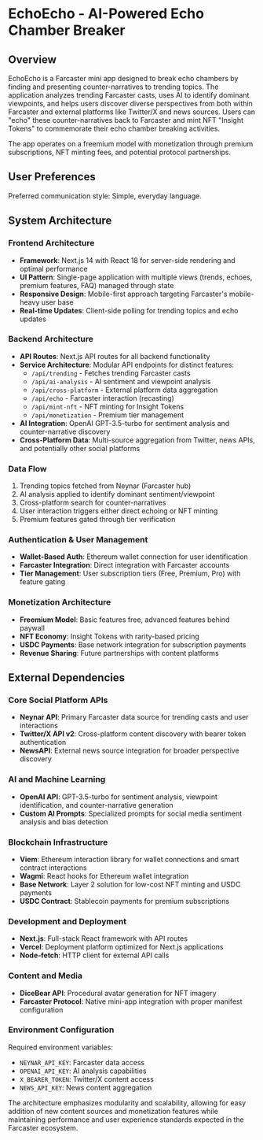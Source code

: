 # EchoEcho - AI-Powered Echo Chamber Breaker

## Overview

EchoEcho is a Farcaster mini app designed to break echo chambers by finding and presenting counter-narratives to trending topics. The application analyzes trending Farcaster casts, uses AI to identify dominant viewpoints, and helps users discover diverse perspectives from both within Farcaster and external platforms like Twitter/X and news sources. Users can "echo" these counter-narratives back to Farcaster and mint NFT "Insight Tokens" to commemorate their echo chamber breaking activities.

The app operates on a freemium model with monetization through premium subscriptions, NFT minting fees, and potential protocol partnerships.

## User Preferences

Preferred communication style: Simple, everyday language.

## System Architecture

### Frontend Architecture
- **Framework**: Next.js 14 with React 18 for server-side rendering and optimal performance
- **UI Pattern**: Single-page application with multiple views (trends, echoes, premium features, FAQ) managed through state
- **Responsive Design**: Mobile-first approach targeting Farcaster's mobile-heavy user base
- **Real-time Updates**: Client-side polling for trending topics and echo updates

### Backend Architecture
- **API Routes**: Next.js API routes for all backend functionality
- **Service Architecture**: Modular API endpoints for distinct features:
  - `/api/trending` - Fetches trending Farcaster casts
  - `/api/ai-analysis` - AI sentiment and viewpoint analysis
  - `/api/cross-platform` - External platform data aggregation
  - `/api/echo` - Farcaster interaction (recasting)
  - `/api/mint-nft` - NFT minting for Insight Tokens
  - `/api/monetization` - Premium tier management
- **AI Integration**: OpenAI GPT-3.5-turbo for sentiment analysis and counter-narrative discovery
- **Cross-Platform Data**: Multi-source aggregation from Twitter, news APIs, and potentially other social platforms

### Data Flow
1. Trending topics fetched from Neynar (Farcaster hub)
2. AI analysis applied to identify dominant sentiment/viewpoint
3. Cross-platform search for counter-narratives
4. User interaction triggers either direct echoing or NFT minting
5. Premium features gated through tier verification

### Authentication & User Management
- **Wallet-Based Auth**: Ethereum wallet connection for user identification
- **Farcaster Integration**: Direct integration with Farcaster accounts
- **Tier Management**: User subscription tiers (Free, Premium, Pro) with feature gating

### Monetization Architecture
- **Freemium Model**: Basic features free, advanced features behind paywall
- **NFT Economy**: Insight Tokens with rarity-based pricing
- **USDC Payments**: Base network integration for subscription payments
- **Revenue Sharing**: Future partnerships with content platforms

## External Dependencies

### Core Social Platform APIs
- **Neynar API**: Primary Farcaster data source for trending casts and user interactions
- **Twitter/X API v2**: Cross-platform content discovery with bearer token authentication
- **NewsAPI**: External news source integration for broader perspective discovery

### AI and Machine Learning
- **OpenAI API**: GPT-3.5-turbo for sentiment analysis, viewpoint identification, and counter-narrative generation
- **Custom AI Prompts**: Specialized prompts for social media sentiment analysis and bias detection

### Blockchain Infrastructure
- **Viem**: Ethereum interaction library for wallet connections and smart contract interactions
- **Wagmi**: React hooks for Ethereum wallet integration
- **Base Network**: Layer 2 solution for low-cost NFT minting and USDC payments
- **USDC Contract**: Stablecoin payments for premium subscriptions

### Development and Deployment
- **Next.js**: Full-stack React framework with API routes
- **Vercel**: Deployment platform optimized for Next.js applications
- **Node-fetch**: HTTP client for external API calls

### Content and Media
- **DiceBear API**: Procedural avatar generation for NFT imagery
- **Farcaster Protocol**: Native mini-app integration with proper manifest configuration

### Environment Configuration
Required environment variables:
- `NEYNAR_API_KEY`: Farcaster data access
- `OPENAI_API_KEY`: AI analysis capabilities  
- `X_BEARER_TOKEN`: Twitter/X content access
- `NEWS_API_KEY`: News content aggregation

The architecture emphasizes modularity and scalability, allowing for easy addition of new content sources and monetization features while maintaining performance and user experience standards expected in the Farcaster ecosystem.